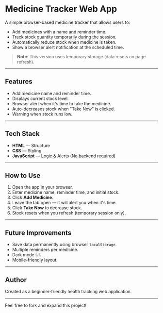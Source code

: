 # Medicine Tracker Web App

A simple browser-based medicine tracker that allows users to:

* Add medicines with a name and reminder time.
* Track stock quantity temporarily during the session.
* Automatically reduce stock when medicine is taken.
* Show a browser alert notification at the scheduled time.

> **Note:** This version uses temporary storage (data resets on page refresh).

---

## Features

* Add medicine name and reminder time.
* Displays current stock level.
* Browser alert when it's time to take the medicine.
* Auto-decreases stock when "Take Now" is clicked.
* Warning when stock runs low.

---

## Tech Stack

* **HTML** — Structure
* **CSS** — Styling
* **JavaScript** — Logic & Alerts (No backend required)

---

## How to Use

1. Open the app in your browser.
2. Enter medicine name, reminder time, and initial stock.
3. Click **Add Medicine**.
4. Leave the tab open — it will alert you when it's time.
5. Click **Take Now** to decrease stock.
6. Stock resets when you refresh (temporary session only).

---

## Future Improvements

* Save data permanently using browser `localStorage`.
* Multiple reminders per medicine.
* Dark mode UI.
* Mobile-friendly layout.

---

## Author

Created as a beginner-friendly health tracking web application.

---

Feel free to fork and expand this project!

